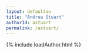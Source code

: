 ```yaml
---
layout: defaultau
title: "Andrea Stuart"
authorId: astuart
permalink: /astuart/
---
```

{% include loadAuthor.html %}
<script>
    $(document).ready(function(){
        showAuthorBio('{{ page.authorId }}');
   });
</script>
